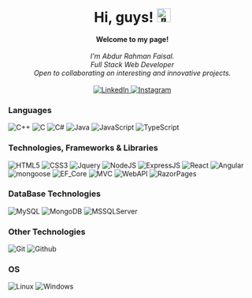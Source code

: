 <h1 align="center">Hi, guys! <img src="https://github.com/ar-faisal/ar-faisal/assets/90391256/d3a9385e-b9fc-4b36-bb26-a92ad768a716" width="28px" alt="👋"></h1>

<p align="center">
    <b>Welcome to my page!</b><br><br>
    <i>
        I'm Abdur Rahman Faisal.<br>
        Full Stack Web Developer<br>
        Open to collaborating on interesting and innovative projects.<br>
    </i><br>
    <a href="https://in.linkedin.com/in/ar-faisal">
        <img src="https://img.shields.io/badge/LinkedIn-0077B5?style=for-the-badge&logo=linkedin&logoColor=white" alt="LinkedIn">
    </a>
    <a href="https://www.instagram.com/abdurrahmanfaisall">
        <img src="https://img.shields.io/badge/Instagram-E4405F?style=for-the-badge&logo=instagram&logoColor=white" alt="Instagram">
    </a>
   
</p>

### Languages
![C++](https://img.shields.io/badge/c++-black?style=for-the-badge&logo=cplusplus)
![C](https://img.shields.io/badge/c-black?style=for-the-badge&logo=c)
![C#](https://img.shields.io/badge/c%23-black?style=for-the-badge&logo=csharp)
![Java](https://img.shields.io/badge/java-black?style=for-the-badge&logo=openjdk)
![JavaScript](https://img.shields.io/badge/javascript-black?style=for-the-badge&logo=javascript)
![TypeScript](https://img.shields.io/badge/typescript-black?style=for-the-badge&logo=typescript)






### Technologies, Frameworks & Libraries
![HTML5](https://img.shields.io/badge/html5-black?style=for-the-badge&logo=html5)
![CSS3](https://img.shields.io/badge/css3-black?style=for-the-badge&logo=css3)
![Jquery](https://img.shields.io/badge/jquery-black?style=for-the-badge&logo=jquery)
![NodeJS](https://img.shields.io/badge/nodeJS-black?style=for-the-badge&logo=nodedotjs)
![ExpressJS](https://img.shields.io/badge/expressJS-black?style=for-the-badge&logo=nodedotjs)
![React](https://img.shields.io/badge/react-black?style=for-the-badge&logo=react)
![Angular](https://img.shields.io/badge/angular-black?style=for-the-badge&logo=angularjs)
![mongoose](https://img.shields.io/badge/mongoose-black?style=for-the-badge&logo=mongodb)
![EF_Core](https://img.shields.io/badge/EF_Core-black?style=for-the-badge&logo=microsoftsqlserver)
![MVC](https://img.shields.io/badge/ASP.Net_Core_MVC-black?style=for-the-badge&logo=dotnet)
![WebAPI](https://img.shields.io/badge/ASP.Net_Core_WebAPI-black?style=for-the-badge&logo=dotnet)
![RazorPages](https://img.shields.io/badge/ASP.Net_Core_Razor_Pages-black?style=for-the-badge&logo=dotnet)


### DataBase Technologies
![MySQL](https://img.shields.io/badge/sql-black?style=for-the-badge&logo=mysql)
![MongoDB](https://img.shields.io/badge/MondoDB-black?style=for-the-badge&logo=mongodb)
![MSSQLServer](https://img.shields.io/badge/MS_MQL_Server-black?style=for-the-badge&logo=microsoftsqlserver)

### Other Technologies
![Git](https://img.shields.io/badge/Git-black?style=for-the-badge&logo=git)
![Github](https://img.shields.io/badge/Github-black?style=for-the-badge&logo=github)

### OS
![Linux](https://img.shields.io/badge/linux-black?style=for-the-badge&logo=Linux)
![Windows](https://img.shields.io/badge/Windows-black?style=for-the-badge&logo=Windows)

